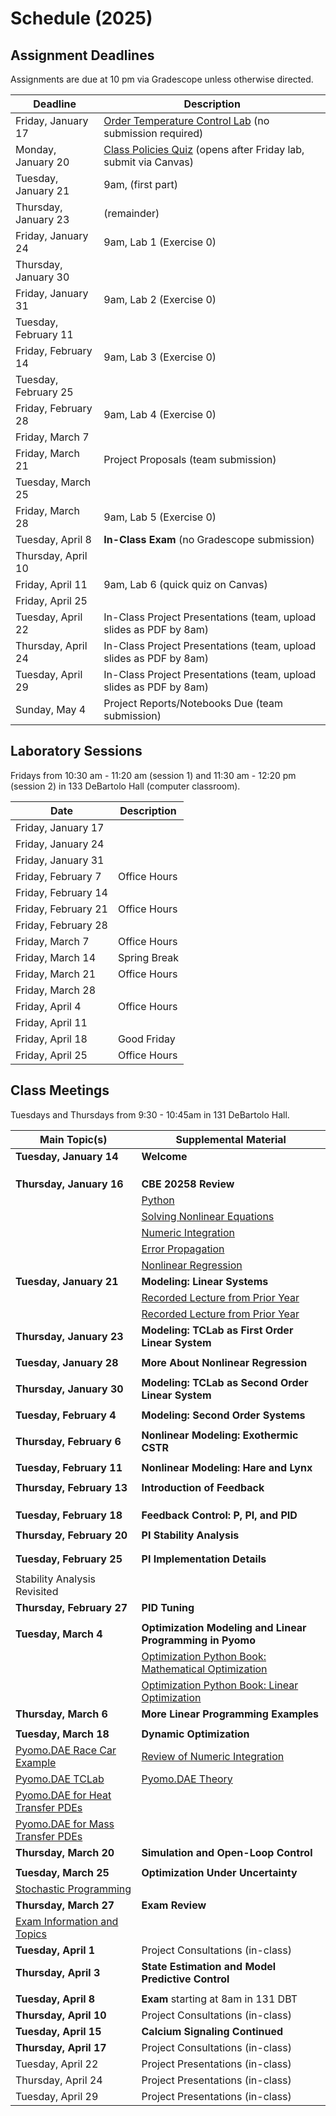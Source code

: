 # Schedule (2025)

## Assignment Deadlines

Assignments are due at 10 pm via Gradescope unless otherwise directed.

| Deadline    | Description |
| ----------- | ----------- |
| Friday, January 17 | [Order Temperature Control Lab](https://www.amazon.com/TCLab-Temperature-Control-Lab/dp/B07GMFWMRY) (no submission required) |
| Monday, January 20 | [Class Policies Quiz](https://canvas.nd.edu/courses/105816/quizzes/59967) (opens after Friday lab, submit via Canvas) |
| Tuesday, January 21 | 9am, [](./assignments/Homework-1.ipynb) (first part) |
| Thursday, January 23 | [](./assignments/Homework-1.ipynb) (remainder) |
| Friday, January 24 | 9am, Lab 1 (Exercise 0) |
| Thursday, January 30 | [](./assignments/Lab-1-Step-Testing.ipynb) |
| Friday, January 31 | 9am, Lab 2 (Exercise 0) |
| Tuesday, February 11 | [](./assignments/Lab-2-Model-Identification.ipynb) |
| Friday, February 14 | 9am, Lab 3 (Exercise 0) |
| Tuesday, February 25 | [](./assignments/Lab-3-Relay-Control.ipynb) |
| Friday, February 28 | 9am, Lab 4 (Exercise 0) |
| Friday, March 7 | [](./assignments/Lab-4-PI-Control.ipynb) |
| Friday, March 21 | Project Proposals (team submission) |
| Tuesday, March 25| [](./assignments/Homework-2.ipynb) |
| Friday, March 28 | 9am, Lab 5 (Exercise 0) |
| Tuesday, April 8 | **In-Class Exam** (no Gradescope submission) |
| Thursday, April 10 | [](./assignments/Lab-5-Open-Loop-Optimization.ipynb) |
| Friday, April 11 | 9am, Lab 6 (quick quiz on Canvas) |
| Friday, April 25 | [](./assignments/Lab-6-MPC.ipynb) |
| Tuesday, April 22 | In-Class Project Presentations (team, upload slides as PDF by 8am) |
| Thursday, April 24 | In-Class Project Presentations (team, upload slides as PDF by 8am) |
| Tuesday, April 29 | In-Class Project Presentations (team, upload slides as PDF by 8am) |
| Sunday, May 4 | Project Reports/Notebooks Due (team submission) |

## Laboratory Sessions

Fridays from 10:30 am - 11:20 am (session 1) and 11:30 am - 12:20 pm (session 2) in 133 DeBartolo Hall (computer classroom).

| Date     | Description |
| ----------- | ----------- |
| Friday, January 17 | [](./tclab/testing-software-environment.ipynb) |
| Friday, January 24 | [](./assignments/Lab-1-Step-Testing.ipynb) |
| Friday, January 31 | [](./assignments/Lab-2-Model-Identification.ipynb) | 
| Friday, February 7 | Office Hours |
| Friday, February 14 | [](./assignments/Lab-3-Relay-Control.ipynb) |
| Friday, February 21 | Office Hours |
| Friday, February 28 | [](./assignments/Lab-4-PI-Control.ipynb)
| Friday, March 7 | Office Hours |
| Friday, March 14 | Spring Break |
| Friday, March 21 | Office Hours |
| Friday, March 28 | [](./assignments/Lab-5-Open-Loop-Optimization.ipynb) |
| Friday, April 4 | Office Hours |
| Friday, April 11 | [](./assignments/Lab-6-MPC.ipynb) |
| Friday, April 18 | Good Friday |
| Friday, April 25 | Office Hours | 

## Class Meetings

Tuesdays and Thursdays from 9:30 - 10:45am in 131 DeBartolo Hall.

| Main Topic(s) | Supplemental Material |
| ----------- | ----------- |
| **Tuesday, January 14** | **Welcome** |
| [](./notebooks/1/What-is-Process-Control.md) | [](./Schedule.md) |
| [](./notebooks/1/What-is-Feedback.ipynb) | [](./Syllabus.md) |
| [](./notebooks/1/Elements-of-Feedback-Control.ipynb) | [](./python/A.00-Python-Tutorials.md) |
| **Thursday, January 16** | **CBE 20258 Review** |
| [](./assignments/Homework-1.ipynb) | [Python](https://ndcbe.github.io/data-and-computing/notebooks/01/Python-Primer.html) |
| | [Solving Nonlinear Equations](https://ndcbe.github.io/data-and-computing/notebooks/06/nonlinear_systems.html) |
| | [Numeric Integration](https://ndcbe.github.io/data-and-computing/notebooks/07/integration.html) |
| | [Error Propagation](https://ndcbe.github.io/data-and-computing/notebooks/12/uncertainty.html) |
| | [Nonlinear Regression](https://ndcbe.github.io/data-and-computing/notebooks/15/advanced_regression.html) |
| **Tuesday, January 21** | **Modeling: Linear Systems** |
| [](./notebooks/2/One-Compartment-Pharmacokinetics.ipynb) | [Recorded Lecture from Prior Year](https://notredame.hosted.panopto.com/Panopto/Pages/Viewer.aspx?id=204255f7-4615-422d-bb06-b26c00e0fc86&start=0) |
| [](./notebooks/2/Properties-of-Scalar-First-Order-Linear-Systems.ipynb) | [Recorded Lecture from Prior Year](https://notredame.hosted.panopto.com/Panopto/Pages/Viewer.aspx?id=5b9bd4dc-ef00-4a7f-ac23-b26c00e0fc4b) |
| **Thursday, January 23** | **Modeling: TCLab as First Order Linear System**  |
| [](./notebooks/2/First-Order-Model-for-a-Single-Heater.ipynb) | |
| **Tuesday, January 28** | **More About Nonlinear Regression** |
| [](./notebooks/2/Fitting-a-Model-to-Data.ipynb) | |
| **Thursday, January 30** | **Modeling: TCLab as Second Order Linear System** |
| [](./notebooks/2/Second-Order.ipynb) | [](./assignments/Lab-2-Model-Identification.ipynb) |
| **Tuesday, February 4** | **Modeling: Second Order Systems** |
| [](./notebooks/2/Spring-Mass-Damper.ipynb) | |
| **Thursday, February 6** | **Nonlinear Modeling: Exothermic CSTR**  |
| [](./notebooks/2/Exothermic-CSTR.ipynb) |  |
| **Tuesday, February 11** | **Nonlinear Modeling: Hare and Lynx** |
| [](./notebooks/2/Hare-and-Lynx.ipynb) | [](./notebooks/2/Study-Guide.ipynb) | |
| **Thursday, February 13** | **Introduction of Feedback**|
| [](./notebooks/3/Feedback-Control.md) | [](./notebooks/3/Relay-Control.ipynb) |
| [](./notebooks/3/Case-Study-Thermal-Cycling-PCR.ipynb) | [](./notebooks/3/Setpoints-Thermal-Cycler.ipynb) |
| [](./notebooks/3/Setpoints.ipynb) | [](./notebooks/3/Implementing-Controllers.ipynb) |
| **Tuesday, February 18** | **Feedback Control: P, PI, and PID** |
| [](./notebooks/3/Proportional-Integral-Control.ipynb) | |
| **Thursday, February 20** | **PI Stability Analysis** |
| [](./notebooks/3/P-Controller-Analysis.ipynb) | |
| [](./notebooks/3/PI-Controller-Analysis.ipynb) | |
| **Tuesday, February 25**  | **PI Implementation Details** |
| [](./notebooks/3/Integral-Windup-and-Bumpless-Transfer.ipynb) | |
| Stability Analysis Revisited | |
| **Thursday, February 27** | **PID Tuning** |
| [](./notebooks/3/Controller-Tuning.ipynb) | |
| **Tuesday, March 4** | **Optimization Modeling and Linear Programming in Pyomo** |
| [](./notebooks/5/Linear-Production-Model.ipynb) | [Optimization Python Book: Mathematical Optimization](https://mobook.github.io/MO-book/notebooks/01/01.00.html) |
| [](./notebooks/5/Linear-Blending-Problem.ipynb) | [Optimization Python Book: Linear Optimization](https://mobook.github.io/MO-book/notebooks/02/02.00.html) |
| **Thursday, March 6** | **More Linear Programming Examples** |
| [](./notebooks/5/Gasoline-Blending.ipynb) | [](./notebooks/5/Design-of-a-Cold-Weather-Fuel.ipynb) |
| **Tuesday, March 18** | **Dynamic Optimization** |
| [Pyomo.DAE Race Car Example](https://ndcbe.github.io/optimization/notebooks/3/PyomoDAE_car.html) | [Review of Numeric Integration](https://ndcbe.github.io/data-and-computing/notebooks/07/integration.html) |
| [Pyomo.DAE TCLab](https://ndcbe.github.io/optimization/notebooks/3/PyomoDAE_TCLab.html) | [Pyomo.DAE Theory](https://ndcbe.github.io/optimization/notebooks/3/PyomoDAE_theory.html) |
| [Pyomo.DAE for Heat Transfer PDEs](https://jckantor.github.io/ND-Pyomo-Cookbook/notebooks/05.03-Heat_Conduction_in_Various_Geometries.html) | |
| [Pyomo.DAE for Mass Transfer PDEs](https://jckantor.github.io/ND-Pyomo-Cookbook/notebooks/05.04-Diffusion_Adsorption_in_Polymers.html) | |
| **Thursday, March 20** | **Simulation and Open-Loop Control** |
| [](./notebooks/6/TCLab-Optimization-Estimation-Control.ipynb) | |
| **Tuesday, March 25** | **Optimization Under Uncertainty** |
| [Stochastic Programming](https://ndcbe.github.io/optimization/notebooks/4/SP.html) | |
| **Thursday, March 27** | **Exam Review** |
| [Exam Information and Topics](https://docs.google.com/document/d/1XMKEoE14-g1PMc_G3xJzlcgbpgn8mRSxKptQnjYJaH4/edit?usp=sharing) | |
| **Tuesday, April 1** | Project Consultations (in-class) |
| **Thursday, April 3** | **State Estimation and Model Predictive Control** |
| [](./notebooks/6/TCLab-Optimization-Estimation-Control.ipynb) | |
| **Tuesday, April 8** | **Exam** starting at 8am in 131 DBT |
| **Thursday, April 10** | Project Consultations (in-class)  | 
| **Tuesday, April 15** | **Calcium Signaling Continued** |
| **Thursday, April 17** | Project Consultations (in-class) |
| Tuesday, April 22 | Project Presentations (in-class) |
| Thursday, April 24 | Project Presentations (in-class) |
| Tuesday, April 29 | Project Presentations (in-class) |